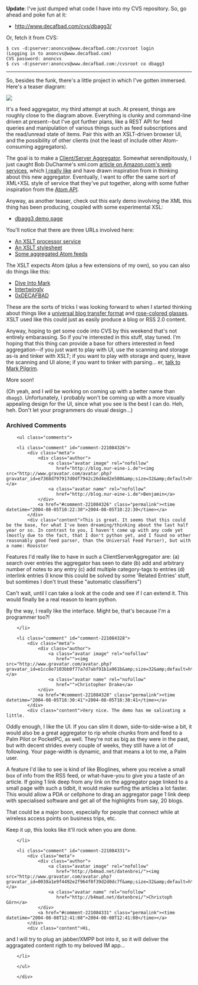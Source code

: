 **Update**: I've just dumped what code I have into my CVS repository.  So, go ahead and poke fun at it:

   * <http://www.decafbad.com/cvs/dbagg3/>

Or, fetch it from CVS:

    $ cvs -d:pserver:anoncvs@www.decafbad.com:/cvsroot login
    (Logging in to anoncvs@www.decafbad.com)
    CVS password: anoncvs
    $ cvs -d:pserver:anoncvs@www.decafbad.com:/cvsroot co dbagg3

* * *

So, besides the funk, there's a little project in which I've gotten immersed.  Here's a teaser diagram:

<img src="http://www.decafbad.com/2004/08/dbagg3-demo/dbagg3-phase1.jpg" />

It's a feed aggregator, my third attempt at such.  At present, things are roughly close to the diagram above.  Everything is clunky and command-line driven at present--but I've got further plans, like a REST API for feed queries and manipulation of various things such as feed subscriptions and the read/unread state of items.  Pair this with an XSLT-driven browser UI, and the possibility of other clients (not the least of include other Atom-consuming aggregators).

The goal is to make a [Client/Server Aggregator][clientserveragg].  Somewhat serendipitously, I just caught Bob DuCharme's xml.com [article on Amazon.com's web services][amazonrest], which [I really like][wishes] and have drawn inspiration from in thinking about this new aggregator.  Eventually, I want to offer the same sort of XML+XSL style of service that they've put together, along with some futher inspiration from the [Atom API][atomapi].  

Anyway, as another teaser, check out this early demo involving the XML this thing has been producing, coupled with some experimental XSL:

* [dbagg3 demo page][dbagg3demo]

You'll notice that there are three URLs involved here:

* [An XSLT processor service][dbagg3xsltproc]
* [An XSLT stylesheet][dbagg3xsl]
* [Some aggregated Atom feeds][dbagg3xml]

The XSLT expects Atom (plus a few extensions of my own), so you can also do things like this:

* [Dive Into Mark][mark]
* [Intertwingly][sam]
* [0xDECAFBAD][me]

These are the sorts of tricks I was looking forward to when I started thinking about things like a [universal blog transfer format][blogxfer] and [rose-colored glasses][roseglasses].  XSLT used like this could just as easily produce a blog or RSS 2.0 content.

Anyway, hoping to get some code into CVS by this weekend that's not entirely embarassing.  So if you're interested in this stuff, stay tuned.  I'm hoping that this thing can provide a base for others interested in feed aggregation--if you just want to play with UI, use the scanning and storage as-is and tinker with XSLT; if you want to play with storage and query, leave the scanning and UI alone; if you want to tinker with parsing... er, [talk to Mark Pilgrim][ufp].

More soon!  

(Oh yeah, and I *will* be working on coming up with a better name than `dbagg3`.  Unfortunately, I probably won't be coming up with a more visually appealing design for the UI, since what you see is the best I can do.  Heh, heh.  Don't let your programmers do visual design...)

[atomapi]: http://www.atomenabled.org/developers/api/atom-api-spec.php
[urchin]: http://urchin.sourceforge.net/
[ufp]: http://www.feedparser.org/
[roseglasses]: http://www.decafbad.com/blog/2004/05/03/put_on_your_rsscolored_glasses_and_forget_about_atom
[blogxfer]: http://www.decafbad.com/blog/2004/05/17/use_atom_for_a_universal_blog_transfer_protocol
[me]: http://www.decafbad.com/2004/08/dbagg3-demo/xsltproc.cgi?xsl=http://www.decafbad.com/2004/08/dbagg3-demo/new.xsl&#38;xml=http://www.decafbad.com/blog/atom.xml
[sam]: http://www.decafbad.com/2004/08/dbagg3-demo/xsltproc.cgi?xsl=http://www.decafbad.com/2004/08/dbagg3-demo/new.xsl&#38;xml=http://www.intertwingly.net/blog/index.atom
[mark]: http://www.decafbad.com/2004/08/dbagg3-demo/xsltproc.cgi?xsl=http://www.decafbad.com/2004/08/dbagg3-demo/new.xsl&#38;xml=http://www.diveintomark.org/xml/atom.xml
[dbagg3xsltproc]: http://www.decafbad.com/2004/08/dbagg3-demo/xsltproc.cgi
[dbagg3xsl]: http://www.decafbad.com/2004/08/dbagg3-demo/new.xsl
[dbagg3xml]: http://www.decafbad.com/2004/08/dbagg3-demo/demo.xml
[awsrss]: http://www.decafbad.com/2004/03/xml-rss091.xsl
[dbagg3demo]: http://www.decafbad.com/2004/08/dbagg3-demo/xsltproc.cgi?xsl=http://www.decafbad.com/2004/08/dbagg3-demo/new.xsl&#38;xml=http://www.decafbad.com/2004/08/dbagg3-demo/demo.xml
[clientserveragg]: http://www.intertwingly.net/wiki/pie/ClientServerAggregator
[amazonrest]: http://www.xml.com/pub/a/2004/08/04/tr-xml.html
[wishes]: http://www.decafbad.com/blog/2004/06/16/wishofthemonthclub1

<div id="comments" class="comments archived-comments">
            <h3>Archived Comments</h3>
            
        <ul class="comments">
            
        <li class="comment" id="comment-221084326">
            <div class="meta">
                <div class="author">
                    <a class="avatar image" rel="nofollow" 
                       href="http://blog.nur-eine-i.de"><img src="http://www.gravatar.com/avatar.php?gravatar_id=e7368d797917d0df7942c26d4ed2e580&amp;size=32&amp;default=http://mediacdn.disqus.com/1320279820/images/noavatar32.png"/></a>
                    <a class="avatar name" rel="nofollow" 
                       href="http://blog.nur-eine-i.de">Benjamin</a>
                </div>
                <a href="#comment-221084326" class="permalink"><time datetime="2004-08-05T10:22:30">2004-08-05T10:22:30</time></a>
            </div>
            <div class="content">This is great. It seems that this could be the base, for what I've been dreaming/thinking about the last half year or so. In contrast to you, I haven't come up with any code yet (mostly due to the fact, that I don't python yet, and I found no other reasonably good feed parser, than the Universal Feed Parser), but with a name: Roosster 

Features I'd really like to have in such a ClientServerAggregator are:
(a) search over entries the aggregator has seen to date
(b) add and arbitrary number of notes to any entry
(c) add multiple category-tags to entries
(d) interlink entries (I know this could be solved by some 'Related Entries' stuff, but somtimes I don't trust these "automatic classifiers")

Can't wait, until I can take a look at the code and see if I can extend it. This would finally be a real reason to learn python.

By the way, I really like the interface. Might be, that's because I'm a programmer too?!</div>
            
        </li>
    
        <li class="comment" id="comment-221084328">
            <div class="meta">
                <div class="author">
                    <a class="avatar image" rel="nofollow" 
                       href=""><img src="http://www.gravatar.com/avatar.php?gravatar_id=e1cc8e7103bb0f77a7d7abf91b1a961b&amp;size=32&amp;default=http://mediacdn.disqus.com/1320279820/images/noavatar32.png"/></a>
                    <a class="avatar name" rel="nofollow" 
                       href="">Christopher Drake</a>
                </div>
                <a href="#comment-221084328" class="permalink"><time datetime="2004-08-05T18:30:41">2004-08-05T18:30:41</time></a>
            </div>
            <div class="content">Very nice. The demo has me salivating a little.

Oddly enough, I like the UI. If you can slim it down, side-to-side-wise a bit, it would also be a great aggregator to rip whole chunks from and feed to a Palm Pilot or PocketPC, as well. They're not as big as they were in the past, but with decent strides every couple of weeks, they still have a lot of following. Your page-width is dynamic, and that means a lot to me, a Palm user.

A feature I'd like to see is kind of like Bloglines, where you receive a small box of info from the RSS feed, or what-have-you to give you a taste of an article. If going 1 link deep from any link on the aggregator page linked to a small page with such a tidbit, it would make surfing the articles a lot faster. This would allow a PDA or cellphone to drag an aggregator page 1 link deep with specialised software and get all of the highlights from say, 20 blogs.

That could be a major boon, especially for people that connect while at wireless access points on business trips, etc.

Keep it up, this looks like it'll rock when you are done.</div>
            
        </li>
    
        <li class="comment" id="comment-221084331">
            <div class="meta">
                <div class="author">
                    <a class="avatar image" rel="nofollow" 
                       href="http://b4mad.net/datenbrei/"><img src="http://www.gravatar.com/avatar.php?gravatar_id=0038a1e9f4492e2f964f0f39d2d0dc7f&amp;size=32&amp;default=http://mediacdn.disqus.com/1320279820/images/noavatar32.png"/></a>
                    <a class="avatar name" rel="nofollow" 
                       href="http://b4mad.net/datenbrei/">Christoph Görn</a>
                </div>
                <a href="#comment-221084331" class="permalink"><time datetime="2004-08-08T12:41:08">2004-08-08T12:41:08</time></a>
            </div>
            <div class="content">Hi,
 and I will try to plug an jabber/XMPP bot into it, so it will deliver the aggragated content rigth to my beloved IM app...</div>
            
        </li>
    
        </ul>
    
        </div>
    